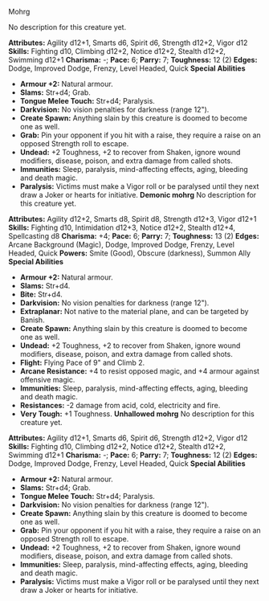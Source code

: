 Mohrg

No description for this creature yet.

**Attributes:** Agility d12+1, Smarts d6, Spirit d6, Strength d12+2,
Vigor d12
**Skills:** Fighting d10, Climbing d12+2, Notice d12+2, Stealth d12+2,
Swimming d12+1
**Charisma:** -; **Pace:** 6; **Parry:** 7; **Toughness:** 12 (2)
**Edges:** Dodge, Improved Dodge, Frenzy, Level Headed, Quick
**Special Abilities**
- **Armour +2:** Natural armour.
- **Slams:** Str+d4; Grab.
- **Tongue Melee Touch:** Str+d4; Paralysis.
- **Darkvision:** No vision penalties for darkness (range 12").
- **Create Spawn:** Anything slain by this creature is doomed to become
one as well.
- **Grab:** Pin your opponent if you hit with a raise, they require a
raise on an opposed Strength roll to escape.
- **Undead:** +2 Toughness, +2 to recover from Shaken, ignore wound
modifiers, disease, poison, and extra damage from called shots.
- **Immunities:** Sleep, paralysis, mind-affecting effects, aging,
bleeding and death magic.
- **Paralysis:** Victims must make a Vigor roll or be paralysed until
they next draw a Joker or hearts for initiative.
**Demonic mohrg**
No description for this creature yet.

**Attributes:** Agility d12+2, Smarts d8, Spirit d8, Strength d12+3,
Vigor d12+1
**Skills:** Fighting d10, Intimidation d12+3, Notice d12+2, Stealth
d12+4, Spellcasting d8
**Charisma:** +4; **Pace:** 6; **Parry:** 7; **Toughness:** 13 (2)
**Edges:** Arcane Background (Magic), Dodge, Improved Dodge, Frenzy,
Level Headed, Quick
**Powers:** Smite (Good), Obscure (darkness), Summon Ally
**Special Abilities**
- **Armour +2:** Natural armour.
- **Slams:** Str+d4.
- **Bite:** Str+d4.
- **Darkvision:** No vision penalties for darkness (range 12").
- **Extraplanar:** Not native to the material plane, and can be targeted
by Banish.
- **Create Spawn:** Anything slain by this creature is doomed to become
one as well.
- **Undead:** +2 Toughness, +2 to recover from Shaken, ignore wound
modifiers, disease, poison, and extra damage from called shots.
- **Flight:** Flying Pace of 9" and Climb 2.
- **Arcane Resistance:** +4 to resist opposed magic, and +4 armour
against offensive magic.
- **Immunities:** Sleep, paralysis, mind-affecting effects, aging,
bleeding and death magic.
- **Resistances:** -2 damage from acid, cold, electricity and fire.
- **Very Tough:** +1 Toughness.
**Unhallowed mohrg**
No description for this creature yet.

**Attributes:** Agility d12+1, Smarts d6, Spirit d6, Strength d12+2,
Vigor d12
**Skills:** Fighting d10, Climbing d12+2, Notice d12+2, Stealth d12+2,
Swimming d12+1
**Charisma:** -; **Pace:** 6; **Parry:** 7; **Toughness:** 12 (2)
**Edges:** Dodge, Improved Dodge, Frenzy, Level Headed, Quick
**Special Abilities**
- **Armour +2:** Natural armour.
- **Slams:** Str+d4; Grab.
- **Tongue Melee Touch:** Str+d4; Paralysis.
- **Darkvision:** No vision penalties for darkness (range 12").
- **Create Spawn:** Anything slain by this creature is doomed to become
one as well.
- **Grab:** Pin your opponent if you hit with a raise, they require a
raise on an opposed Strength roll to escape.
- **Undead:** +2 Toughness, +2 to recover from Shaken, ignore wound
modifiers, disease, poison, and extra damage from called shots.
- **Immunities:** Sleep, paralysis, mind-affecting effects, aging,
bleeding and death magic.
- **Paralysis:** Victims must make a Vigor roll or be paralysed until
they next draw a Joker or hearts for initiative.

